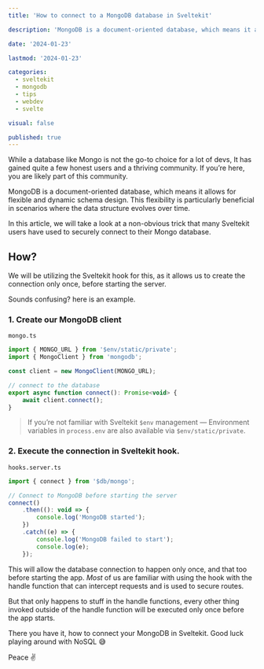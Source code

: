 ```yaml
---
title: 'How to connect to a MongoDB database in Sveltekit'

description: 'MongoDB is a document-oriented database, which means it allows for flexible and dynamic schema design. This flexibility is particularly beneficial in scenarios where the data structure evolves over time. In this article, we will take a look at a non-obvious trick that many Sveltekit users have used to securely connect to their Mongo database.'

date: '2024-01-23'

lastmod: '2024-01-23'

categories:
  - sveltekit
  - mongodb
  - tips
  - webdev
  - svelte

visual: false

published: true
---
```


While a database like Mongo is not the go-to choice for a lot of devs, It has gained quite a few honest users and a thriving community. If you’re here, you are likely part of this community.

MongoDB is a document-oriented database, which means it allows for flexible and dynamic schema design. This flexibility is particularly beneficial in scenarios where the data structure evolves over time.

In this article, we will take a look at a non-obvious trick that many Sveltekit users have used to securely connect to their Mongo database.

## How?

We will be utilizing the Sveltekit hook for this, as it allows us to create the connection only once, before starting the server.

Sounds confusing? here is an example.

### 1. Create our MongoDB client

`mongo.ts`

```js
import { MONGO_URL } from '$env/static/private';
import { MongoClient } from 'mongodb';

const client = new MongoClient(MONGO_URL);

// connect to the database
export async function connect(): Promise<void> {
	await client.connect();
}
```

> If you’re not familiar with Sveltekit `$env` management — Environment variables in `process.env` are also available via `$env/static/private`.

### 2. Execute the connection in Sveltekit hook.

`hooks.server.ts`

```js
import { connect } from '$db/mongo';

// Connect to MongoDB before starting the server
connect()
	.then((): void => {
		console.log('MongoDB started');
	})
	.catch((e) => {
		console.log('MongoDB failed to start');
		console.log(e);
	});
```

This will allow the database connection to happen only once, and that too before starting the app. _Most_ of us are familiar with using the hook with the handle function that can intercept requests and is used to secure routes.

But that only happens to stuff in the handle functions, every other thing invoked outside of the handle function will be executed only once before the app starts.

There you have it, how to connect your MongoDB in Sveltekit. Good luck playing around with NoSQL 😅

Peace ✌️
